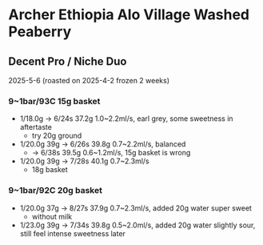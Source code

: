 # Archer Ethiopia Alo Village Washed Peaberry

## Decent Pro / Niche Duo

2025-5-6 (roasted on 2025-4-2 frozen 2 weeks)

### 9~1bar/93C 15g basket

- 1/18.0g -> 6/24s 37.2g 1.0\~2.2ml/s, earl grey, some sweetness in aftertaste 
  - try 20g ground
- 1/20.0g 39g -> 6/26s 39.8g 0.7\~2.2ml/s, balanced
  - -> 6/38s 39.5g 0.6\~1.2ml/s, 15g basket is wrong
- 1/20.0g 39g -> 7/28s 40.1g 0.7\~2.3ml/s
  - 18g basket

### 9~1bar/92C 20g basket

- 1/20.0g 37g -> 8/27s 37.9g 0.7\~2.3ml/s, added 20g water super sweet
  - without milk
- 1/23.0g 39g -> 7/34s 39.8g 0.5\~2.0ml/s, added 20g water slightly sour, still feel intense sweetness later
